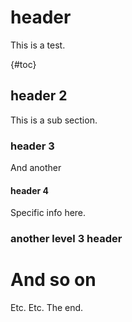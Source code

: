 # header 

This is a test.

{#toc}

## header 2

This is a sub section.

### header 3

And another

#### header 4

Specific info here.

### another level 3 header

# And so on

Etc. Etc. The end.
